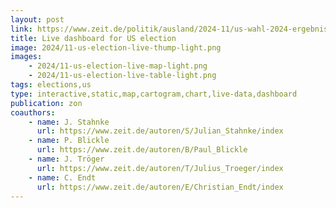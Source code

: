 ```yaml
---
layout: post
link: https://www.zeit.de/politik/ausland/2024-11/us-wahl-2024-ergebnisse-swing-states-live
title: Live dashboard for US election
image: 2024/11-us-election-live-thump-light.png
images:
    - 2024/11-us-election-live-map-light.png
    - 2024/11-us-election-live-table-light.png
tags: elections,us
type: interactive,static,map,cartogram,chart,live-data,dashboard
publication: zon
coauthors:
    - name: J. Stahnke
      url: https://www.zeit.de/autoren/S/Julian_Stahnke/index
    - name: P. Blickle
      url: https://www.zeit.de/autoren/B/Paul_Blickle
    - name: J. Tröger
      url: https://www.zeit.de/autoren/T/Julius_Troeger/index
    - name: C. Endt
      url: https://www.zeit.de/autoren/E/Christian_Endt/index
---
```

